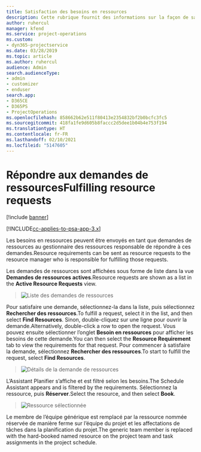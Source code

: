 ```yaml
---
title: Satisfaction des besoins en ressources
description: Cette rubrique fournit des informations sur la façon de satisfaire des besoins en ressources.
author: ruhercul
manager: kfend
ms.service: project-operations
ms.custom:
- dyn365-projectservice
ms.date: 03/28/2019
ms.topic: article
ms.author: ruhercul
audience: Admin
search.audienceType:
- admin
- customizer
- enduser
search.app:
- D365CE
- D365PS
- ProjectOperations
ms.openlocfilehash: 858662b62e511f80413e2354832bf2b0bcfc3fc5
ms.sourcegitcommit: 418fa1fe9d605b8faccc2d5dee1b04b4e753f194
ms.translationtype: HT
ms.contentlocale: fr-FR
ms.lasthandoff: 02/10/2021
ms.locfileid: "5147605"
---
```

# <a name="fulfilling-resource-requests"></a><span data-ttu-id="14b80-103">Répondre aux demandes de ressources</span><span class="sxs-lookup"><span data-stu-id="14b80-103">Fulfilling resource requests</span></span>

[!include [banner](../includes/psa-now-project-operations.md)]

[!INCLUDE[cc-applies-to-psa-app-3.x](../includes/cc-applies-to-psa-app-3x.md)]

<span data-ttu-id="14b80-104">Les besoins en ressources peuvent être envoyés en tant que demandes de ressources au gestionnaire des ressources responsable de répondre à ces demandes.</span><span class="sxs-lookup"><span data-stu-id="14b80-104">Resource requirements can be sent as resource requests to the resource manager who is responsible for fulfilling those requests.</span></span>

<span data-ttu-id="14b80-105">Les demandes de ressources sont affichées sous forme de liste dans la vue **Demandes de ressources actives**.</span><span class="sxs-lookup"><span data-stu-id="14b80-105">Resource requests are shown as a list in the **Active Resource Requests** view.</span></span>

> ![Liste des demandes de ressources](media/Resource-Management-image59.png)

<span data-ttu-id="14b80-107">Pour satisfaire une demande, sélectionnez-la dans la liste, puis sélectionnez **Rechercher des ressources**.</span><span class="sxs-lookup"><span data-stu-id="14b80-107">To fulfill a request, select it in the list, and then select **Find Resources**.</span></span> <span data-ttu-id="14b80-108">Sinon, double-cliquez sur une ligne pour ouvrir la demande.</span><span class="sxs-lookup"><span data-stu-id="14b80-108">Alternatively, double-click a row to open the request.</span></span> <span data-ttu-id="14b80-109">Vous pouvez ensuite sélectionner l’onglet **Besoin en ressources** pour afficher les besoins de cette demande.</span><span class="sxs-lookup"><span data-stu-id="14b80-109">You can then select the **Resource Requirement** tab to view the requirements for that request.</span></span> <span data-ttu-id="14b80-110">Pour commencer à satisfaire la demande, sélectionnez **Rechercher des ressources**.</span><span class="sxs-lookup"><span data-stu-id="14b80-110">To start to fulfill the request, select **Find Resources**.</span></span>

> ![Détails de la demande de ressources](media/Resource-Management-image60.png)

<span data-ttu-id="14b80-112">L’Assistant Planifier s’affiche et est filtré selon les besoins.</span><span class="sxs-lookup"><span data-stu-id="14b80-112">The Schedule Assistant appears and is filtered by the requirements.</span></span> <span data-ttu-id="14b80-113">Sélectionnez la ressource, puis **Réserver**.</span><span class="sxs-lookup"><span data-stu-id="14b80-113">Select the resource, and then select **Book**.</span></span>

> ![Ressource sélectionnée](media/Resource-Management-image61.png)

<span data-ttu-id="14b80-115">Le membre de l’équipe générique est remplacé par la ressource nommée réservée de manière ferme sur l’équipe du projet et les affectations de tâches dans la planification du projet.</span><span class="sxs-lookup"><span data-stu-id="14b80-115">The generic team member is replaced with the hard-booked named resource on the project team and task assignments in the project schedule.</span></span>
